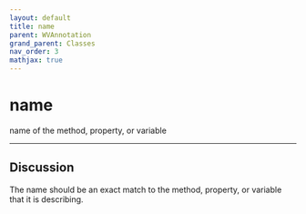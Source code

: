 ```yaml
---
layout: default
title: name
parent: WVAnnotation
grand_parent: Classes
nav_order: 3
mathjax: true
---
```


#  name

name of the method, property, or variable


---

## Discussion

  The name should be an exact match to the method, property, or
  variable that it is describing.
  
